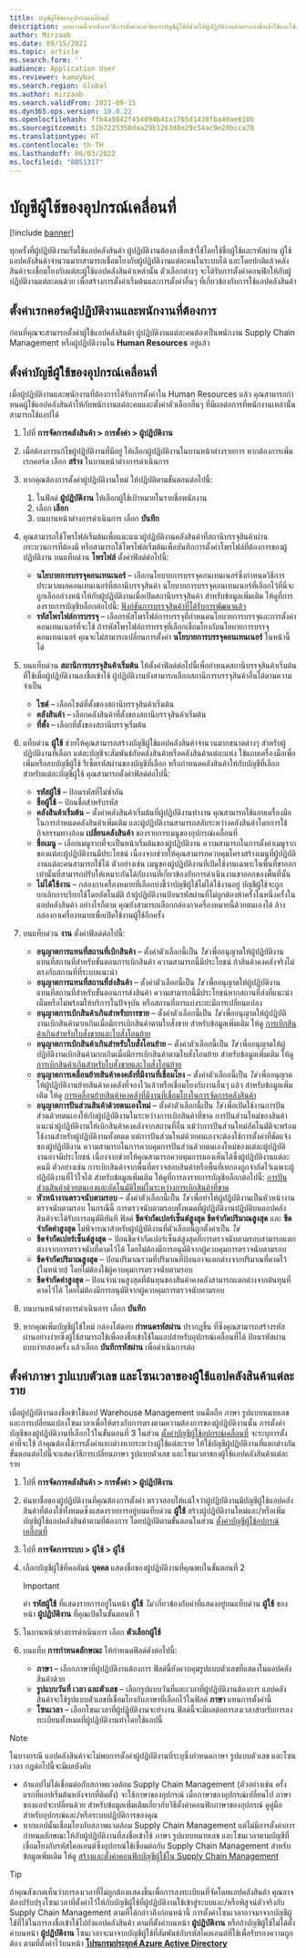 ```yaml
---
title: บัญชีผู้ใช้ของอุปกรณ์เคลื่อนที่
description: บทความนี้จะอธิบายวิธีการตั้งค่าและจัดการบัญชีผู้ใช้ที่ช่วยให้ผู้ปฏิบัติงานสามารถลงชื่อเข้าใช้และใช้แอปคลังสินค้าได้
author: Mirzaab
ms.date: 09/15/2021
ms.topic: article
ms.search.form: ''
audience: Application User
ms.reviewer: kamaybac
ms.search.region: Global
ms.author: mirzaab
ms.search.validFrom: 2021-09-15
ms.dyn365.ops.version: 10.0.22
ms.openlocfilehash: ffb4a9842f454094b41a1765d1438f6a40ae610b
ms.sourcegitcommit: 52b7225350daa29b1263d8e29c54ac9e20bcca70
ms.translationtype: HT
ms.contentlocale: th-TH
ms.lasthandoff: 06/03/2022
ms.locfileid: "8851317"
---
```

# <a name="mobile-device-user-accounts"></a>บัญชีผู้ใช้ของอุปกรณ์เคลื่อนที่

[!include [banner](../includes/banner.md)]

ทุกครั้งที่ผู้ปฏิบัติงานเริ่มใช้แอปคลังสินค้า ผู้ปฏิบัติงานต้องลงชื่อเข้าใช้โดยใช้ชื่อผู้ใช้และรหัสผ่าน ผู้ใช้แอปคลังสินค้าจํานวนมากสามารถเชื่อมโยงกับผู้ปฏิบัติงานแต่ละคนในระบบได้ และโดยปกติแล้วคลังสินค้าจะเชื่อมโยงกับแต่ละผู้ใช้แอปคลังสินค้าเหล่านั้น ตัวเลือกต่างๆ จะได้รับการตั้งค่าคอนฟิกให้กับผู้ปฏิบัติงานแต่ละคนด้วย เพื่อสร้างการตั้งค่าเริ่มต้นและการตั้งค่าอื่นๆ ที่เกี่ยวข้องกับการใช้แอปคลังสินค้า

## <a name="set-up-the-required-worker-and-employee-records"></a>ตั้งค่าเรกคอร์ดผู้ปฏิบัติงานและพนักงานที่ต้องการ

ก่อนที่คุณจะสามารถตั้งค่าผู้ใช้แอปคลังสินค้า ผู้ปฏิบัติงานแต่ละคนต้องเป็นพนักงาน Supply Chain Management หรือผู้ปฏิบัติงานใน **Human Resources** อยู่แล้ว

## <a name="set-up-mobile-device-user-accounts"></a><a name="set-wma-users"></a>ตั้งค่าบัญชีผู้ใช้ของอุปกรณ์เคลื่อนที่

เมื่อผู้ปฏิบัติงานและพนักงานที่ต้องการได้รับการตั้งค่าใน Human Resources แล้ว คุณสามารถกําหนดผู้ใช้แอปคลังสินค้าให้กับพนักงานแต่ละคนและตั้งค่าตัวเลือกอื่นๆ ที่มีผลต่อการที่พนักงานเหล่านั้นสามารถใช้แอปได้

1. ไปที่ **การจัดการคลังสินค้า \> การตั้งค่า \> ผู้ปฏิบัติงาน**
1. เมื่อต้องการแก้ไขผู้ปฏิบัติงานที่มีอยู่ ให้เลือกผู้ปฏิบัติงานในบานหน้าต่างรายการ หากต้องการเพิ่มเรกคอร์ด เลือก **สร้าง** ในบานหน้าต่างการดำเนินการ
1. หากคุณต้องการตั้งค่าผู้ปฏิบัติงานใหม่ ให้ปฏิบัติตามขั้นตอนต่อไปนี้:

    1. ในฟิลด์ **ผู้ปฏิบัติงาน** ให้เลือกผู้ใช้เป้าหมายในรายชื่อพนักงาน
    1. เลือก **เลือก**
    1. บนบานหน้าต่างการดำเนินการ เลือก **บันทึก**

1. คุณสามารถใช้โพรไฟล์เริ่มต้นเพื่อแนะแนวผู้ปฏิบัติงานคลังสินค้าที่สถานีบรรจุสินค้าผ่านกระบวนการที่ต้องมี หรือสามารถใช้โพรไฟล์เริ่มต้นเพื่อบันทึกการตั้งค่าโพรไฟล์ที่ต้องการของผู้ปฏิบัติงาน บนแท็บด่วน **โพรไฟล์** ตั้งค่าฟิลด์ต่อไปนี้:

    - **นโยบายการบรรจุคอนเทนเนอร์** – เลือกนโยบายการบรรจุคอนเทนเนอร์ซึ่งกําหนดวิธีการประมวลผลคอนเทนเนอร์ที่สถานีบรรจุสินค้า นโยบายการบรรจุคอนเทนเนอร์ที่เลือกไว้ที่นี่จะถูกเลือกล่วงหน้าให้กับผู้ปฏิบัติงานเมื่อเปิดสถานีบรรจุสินค้า สำหรับข้อมูลเพิ่มเติม ให้ดูที่การลงรายการบัญชีบล็อกต่อไปนี้: [ฟังก์ชันการบรรจุสินค้าที่ได้รับการพัฒนาแล้ว](https://cloudblogs.microsoft.com/dynamics365/no-audience/2016/12/01/improved-packing-functionality-dynamics-365-for-operations-1611)
    - **รหัสโพรไฟล์การบรรจุ** – เลือกรหัสโพรไฟล์การบรรจุที่กําหนดนโยบายการบรรจุและการตั้งค่าคอนเทนเนอร์ที่จะใช้ ถ้ารหัสโพรไฟล์การบรรจุที่เลือกเชื่อมโยงกับนโยบายการบรรจุคอนเทนเนอร์ คุณจะไม่สามารถเปลี่ยนการตั้งค่า **นโยบายการบรรจุคอนเทนเนอร์** ในหน้านี้ได้

1. บนแท็บด่วน **สถานีการบรรจุสินค้าเริ่มต้น** ให้ตั้งค่าฟิลด์ต่อไปนี้เพื่อกําหนดสถานีบรรจุสินค้าเริ่มต้นที่ใช้เมื่อผู้ปฏิบัติงานลงชื่อเข้าใช้ ผู้ปฏิบัติงานยังสามารถเลือกสถานีการบรรจุสินค้าอื่นได้ตามความจำเป็น

    - **ไซต์** – เลือกไซต์ที่ตั้งของสถานีบรรจุสินค้าเริ่มต้น
    - **คลังสินค้า** – เลือกคลังสินค้าที่ตั้งของสถานีบรรจุสินค้าเริ่มต้น
    - **ที่ตั้ง** – เลือกที่ตั้งของสถานีบรรจุเริ่มต้น

1. แท็บด่วน **ผู้ใช้** ช่วยให้คุณสามารถสร้างบัญชีผู้ใช้แอปคลังสินค้าจํานวนมากขนาดต่างๆ สำหรับผู้ปฏิบัติงานที่เลือก แต่ละบัญชีจะสัมพันธ์กับคลังสินค้าหรือคลังสินค้าแต่ละแห่ง ใช้แถบเครื่องมือเพื่อเพิ่มหรือลบบัญชีผู้ใช้ รีเซ็ตรหัสผ่านของบัญชีที่เลือก หรือกําหนดคลังสินค้าให้กับบัญชีที่เลือก สำหรับแต่ละบัญชีผู้ใช้ คุณสามารถตั้งค่าฟิลด์ต่อไปนี้:

    - **รหัสผู้ใช้** – ป้อนรหัสที่ไม่ซ้ำกัน
    - **ชื่อผู้ใช้** – ป้อนชื่อสำหรับรหัส
    - **คลังสินค้าเริ่มต้น** – ตั้งค่าคลังสินค้าเริ่มต้นที่ผู้ปฏิบัติงานทำงาน คุณสามารถใช้แถบเครื่องมือในการกําหนดคลังสินค้าเพิ่มเติม และผู้ปฏิบัติงานสามารถสลับระหว่างคลังสินค้าโดยการใช้กิจกรรมทางอ้อม **เปลี่ยนคลังสินค้า** ของรายการเมนูของอุปกรณ์เคลื่อนที่
    - **ชื่อเมนู** – เลือกเมนูรากที่จะเป็นหน้าเริ่มต้นของผู้ปฏิบัติงาน ความสามารถในการตั้งค่าเมนูรากของแต่ละผู้ปฏิบัติงานมีประโยชน์ เนื่องจากช่วยให้คุณสามารถควบคุมโครงสร้างเมนูที่ผู้ปฏิบัติงานแต่ละคนสามารถใช้ได้ ตัวอย่างเช่น เมนูของผู้ปฏิบัติงานที่เปิดใช้งานเฉพาะในพื้นที่ขาออกเท่านั้นที่สามารถปรับให้เหมาะกันได้กับงานที่เกี่ยวข้องกับการดําเนินงานขาออกของพื้นที่นั้น
    - **ไม่ได้ใช้งาน** – กล่องกาเครื่องหมายที่เลือกบ่งชี้ว่าบัญชีผู้ใช้ไม่ได้ใช้งานอยู่ บัญชีผู้ใช้จะถูกยกเลิกการเรียกใช้โดยอัตโนมัติ ถ้าผู้ปฏิบัติงานป้อนรหัสผ่านที่ไม่ถูกต้องห้าครั้งในหนึ่งครั้งในแอปคลังสินค้า อย่างไรก็ตาม คุณยังสามารถเลือกกล่องกาเครื่องหมายนี้ด้วยตนเองได้ ล้างกล่องกาเครื่องหมายเพื่อเปิดใช้งานผู้ใช้อีกครั้ง

1. บนแท็บด่วน **งาน** ตั้งค่าฟิลด์ต่อไปนี้:

    - **อนุญาตการแทนที่สถานที่เบิกสินค้า** – ตั้งค่าตัวเลือกนี้เป็น *ใช่* เพื่ออนุญาตให้ผู้ปฏิบัติงานแทนที่สถานที่สำหรับขั้นตอนการเบิกสินค้า ความสามารถนี้มีประโยชน์ ถ้าสินค้าคงคลังจริงไม่ตรงกับสถานที่ที่ระบบแนะนำ
    - **อนุญาตการแทนที่สถานที่ส่งสินค้า** – ตั้งค่าตัวเลือกนี้เป็น *ใช่* เพื่ออนุญาตให้ผู้ปฏิบัติงานแทนที่สถานที่สำหรับขั้นตอนการส่งสินค้า ความสามารถนี้มีประโยชน์หากสถานที่ส่งที่แนะนำเต็มหรือไม่พร้อมให้บริการในปัจจุบัน หรือสถานที่การแบ่งระยะมีการเปลี่ยนแปลง
    - **อนุญาตการเบิกสินค้าเกินสำหรับการขาย** – ตั้งค่าตัวเลือกนี้เป็น *ใช่* เพื่ออนุญาตให้ผู้ปฏิบัติงานเบิกสินค้ามากเกินเมื่อมีการเบิกสินค้าตามใบสั่งขาย สำหรับข้อมูลเพิ่มเติม ให้ดู [การเบิกสินค้าเกินสําหรับใบสั่งขายและใบสั่งโอนย้าย](over-picking-for-sales-and-transfer-orders.md)
    - **อนุญาตการเบิกสินค้าเกินสำหรับใบสั่งโอนย้าย** – ตั้งค่าตัวเลือกนี้เป็น *ใช่* เพื่ออนุญาตให้ผู้ปฏิบัติงานเบิกสินค้ามากเกินเมื่อมีการเบิกสินค้าตามใบสั่งโอนย้าย สำหรับข้อมูลเพิ่มเติม ให้ดู [การเบิกสินค้าเกินสําหรับใบสั่งขายและใบสั่งโอนย้าย](over-picking-for-sales-and-transfer-orders.md)
    - **อนุญาตการเคลื่อนย้ายสินค้าคงคลังที่มีงานที่เชื่อมโยง** – ตั้งค่าตัวเลือกนี้เป็น *ใช่* เพื่ออนุญาตให้ผู้ปฏิบัติงานย้ายสินค้าคงคลังที่จองไว้แล้วหรือเชื่อมโยงกับงานอื่นๆ แล้ว สำหรับข้อมูลเพิ่มเติม ให้ดู [การเคลื่อนย้ายสินค้าคงคลังที่มีงานที่เชื่อมโยงในการจัดการคลังสินค้า](move-inventory-associated-work.md)
    - **อนุญาตการปันส่วนสินค้าด้วยตนเองใหม่** – ตั้งค่าตัวเลือกนี้เป็น *ใช่* เพื่อเปิดใช้งานการปันส่วนด้วยตนเองให้กับผู้ปฏิบัติงานในระหว่างการเบิกสินค้าที่ขาด การปันส่วนใหม่ของสินค้าแนะนำผู้ปฏิบัติงานให้เบิกสินค้าคงคลังจากสถานที่อื่น แม้ว่าการปันส่วนใหม่อัตโนมัติจะพร้อมใช้งานสำหรับผู้ปฏิบัติงานทั้งหมด แต่การปันส่วนใหม่ด้วยตนเองจะต้องใช้การตั้งค่าที่ชัดแจ้งของผู้ปฏิบัติงาน ความสามารถในการควบคุมการปันส่วนด้วยตนเองใหม่ของแต่ละผู้ปฏิบัติงานอาจมีประโยชน์ เนื่องจากช่วยให้คุณสามารถควบคุมการมองเห็นได้ซึ่งผู้ปฏิบัติงานแต่ละคนมี ตัวอย่างเช่น การเบิกสินค้าจากพื้นที่ตรวจสอบสินค้าหรือพื้นที่เทกองถูกจํากัดไว้เฉพาะผู้ปฏิบัติงานที่ไว้ใจได้ สำหรับข้อมูลเพิ่มเติม ให้ดูที่การลงรายการบัญชีบล็อกต่อไปนี้: [การปันส่วนสินค้าด้วยตนเองและอัตโนมัติใหม่ในระหว่างการเบิกสินค้าที่ขาด](https://cloudblogs.microsoft.com/dynamics365/no-audience/2016/11/07/automatic-and-manual-item-reallocation-during-the-short-picking-dynamics-365-for-operations-1611/)
    - **หัวหน้างานตรวจนับตามรอบ** – ตั้งค่าตัวเลือกนี้เป็น *ใช่* เพื่อทำให้ผู้ปฏิบัติงานเป็นหัวหน้างานตรวจนับตามรอบ ในกรณีนี้ การตรวจนับตามรอบทั้งหมดที่ผู้ปฏิบัติงานปฏิบัติบนแอปคลังสินค้าจะได้รับการอนุมัติทันที ฟิลด์ **ขีดจำกัดเปอร์เซ็นต์สูงสุด** **ขีดจำกัดปริมาณสูงสุด** และ **ขีดจำกัดค่าสูงสุด** ไม่พิจารณาสำหรับผู้ปฏิบัติงานที่ตัวเลือกนี้ถูกตั้งค่าเป็น *ใช่*
    - **ขีดจำกัดเปอร์เซ็นต์สูงสุด** – ป้อนขีดจำกัดเปอร์เซ็นต์สูงสุดที่การตรวจนับตามรอบสามารถแตกต่างจากการตรวจนับที่คาดไว้ได้ โดยไม่ต้องมีการอนุมัติจากผู้ควบคุมการตรวจนับตามรอบ
    - **ขีดจำกัดปริมาณสูงสุด** – ป้อนปริมาณรวมที่ปริมาณที่ป้อนอาจแตกต่างจากปริมาณที่คาดไว้ (ในหน่วย) โดยไม่ต้องใช้ผู้ควบคุมการตรวจนับตามรอบ
    - **ขีดจำกัดค่าสูงสุด** – ป้อนจำนวนสูงสุดที่ต้นทุนของสินค้าคงคลังสามารถแตกต่างจากต้นทุนที่คาดไว้ได้ โดยไม่ต้องมีการอนุมัติจากผู้ควบคุมการตรวจนับตามรอบ

1. บนบานหน้าต่างการดำเนินการ เลือก **บันทึก**
1. หากคุณเพิ่มบัญชีผู้ใช้ใหม่ กล่องโต้ตอบ **กำหนดรหัสผ่าน** ปรากฏขึ้น ที่ซึ่งคุณสามารถสร้างรหัสผ่านอย่างง่ายซึ่งผู้ใช้สามารถใช้เพื่อลงชื่อเข้าใช้ในแอปสำหรับอุปกรณ์เคลื่อนที่ได้ ป้อนรหัสผ่านแบบง่ายสองครั้ง แล้วเลือก **บันทึกรหัสผ่าน** เพื่อดำเนินการต่อ

## <a name="set-the-language-number-formats-and-time-zone-for-each-warehouse-app-user"></a>ตั้งค่าภาษา รูปแบบตัวเลข และโซนเวลาของผู้ใช้แอปคลังสินค้าแต่ละราย

เมื่อผู้ปฏิบัติงานลงชื่อเข้าใช้แอป Warehouse Management บนมือถือ ภาษา รูปแบบหมายเลข และการเปลี่ยนแปลงโซนเวลาเพื่อให้ตรงกับการตรงตามความต้องการของผู้ปฏิบัติงานนั้น การตั้งค่าบัญชีของผู้ปฏิบัติงานที่เลือกไว้ในขั้นตอนที่ 3 ในส่วน [ตั้งค่าบัญชีผู้ใช้อุปกรณ์เคลื่อนที่](#set-wma-users) จะระบุการตั้งค่าที่จะใช้ ถ้าคุณต้องใช้การตั้งค่าแยกต่างหากระหว่างผู้ใช้แต่ละราย ให้ใช้บัญชีผู้ปฏิบัติงานที่แตกต่างกัน ขั้นตอนต่อไปนี้จะแสดงวิธีการเปลี่ยนภาษา รูปแบบตัวเลข และโซนเวลาของผู้ใช้แอปคลังสินค้าแต่ละราย

1. ไปที่ **การจัดการคลังสินค้า \> การตั้งค่า \> ผู้ปฏิบัติงาน**
1. ค้นหาชื่อของผู้ปฏิบัติงานที่คุณต้องการตั้งค่า ตรวจสอบให้แน่ใจว่าผู้ปฏิบัติงานมีบัญชีผู้ใช้แอปคลังสินค้าที่ต้องใช้ทั้งหมดซึ่งแสดงรายการอยู่บนแท็บด่วน **ผู้ใช้** สร้างผู้ปฏิบัติงานใหม่และ/หรือเพิ่มบัญชีผู้ใช้แอปคลังสินค้าตามที่ต้องการ โดยปฏิบัติตามขั้นตอนในส่วน [ตั้งค่าบัญชีผู้ใช้อุปกรณ์เคลื่อนที่](#set-wma-users)
1. ไปที่ **การจัดการระบบ \> ผู้ใช้ \> ผู้ใช้**
1. เลือกบัญชีผู้ใช้ที่คอลัมน์ **บุคคล** แสดงชื่อของผู้ปฏิบัติงานที่คุณพบในขั้นตอนที่ 2

    > [!IMPORTANT]
    > ค่า **รหัสผู้ใช้** ที่แสดงรายการอยู่ในหน้า **ผู้ใช้** *ไม่* เกี่ยวข้องกับค่าที่แสดงอยู่บนแท็บด่วน **ผู้ใช้** ของหน้า **ผู้ปฏิบัติงาน** ที่คุณเปิดในขั้นตอนที่ 1

1. ในบานหน้าต่างการดำเนินการ เลือก **ตัวเลือกผู้ใช้**
1. บนแท็บ **การกำหนดลักษณะ** ให้กำหนดฟิลด์ดังต่อไปนี้:

    - **ภาษา** – เลือกภาษาที่ผู้ปฏิบัติงานต้องการ ฟิลด์นี้ยังควบคุมรูปแบบตัวเลขที่แสดงในแอปคลังสินค้าด้วย
    - **รูปแบบวันที่ เวลา และตัวเลข** – เลือกรูปแบบวันที่และเวลาที่ผู้ปฏิบัติงานต้องการ แอปคลังสินค้าจะใช้รูปแบบตัวเลขที่เชื่อมโยงกับภาษาที่เลือกไว้ในฟิลด์ **ภาษา** แทนการตั้งค่านี้
    - **โซนเวลา** – เลือกโซนเวลาที่ผู้ปฏิบัติงานจะทำงาน ฟิลด์นี้จะมีผลต่อการลงเวลาสำหรับการลงทะเบียนทั้งหมดที่ผู้ปฏิบัติงานทำโดยใช้แอปนี้

> [!NOTE]
> ในบางกรณี แอปคลังสินค้าจะไม่พบการตั้งค่าผู้ปฏิบัติงานที่ระบุซึ่งกําหนดภาษา รูปแบบตัวเลข และโซนเวลา กฎต่อไปนี้จะมีผลบังคับ
>
> - ถ้าแอปไม่ได้เชื่อมต่อกับสภาพแวดล้อม Supply Chain Management (ตัวอย่างเช่น ครั้งแรกที่แอปเริ่มต้นหลังจากที่ติดตั้ง) จะใช้ภาษาของอุปกรณ์ เมื่อภาษาของอุปกรณ์เปลี่ยนไป ภาษาของแอปจะเปลี่ยนด้วย สำหรับข้อมูลเพิ่มเติมเกี่ยวกับวิธีตั้งค่าคอนฟิกภาษาของอุปกรณ์ ดูคู่มือสำหรับอุปกรณ์และ/หรือระบบปฏิบัติการของคุณ
> - หากแอปนั้นเชื่อมโยงกับสภาพแวดล้อม Supply Chain Management แต่ไม่มีการตั้งค่าการกำหนดลักษณะให้กับผู้ปฏิบัติงานที่ลงชื่อเข้าใช้ ภาษา รูปแบบหมายเลข และโซนเวลาตามบัญชีที่เชื่อมโยงกับรหัสไคลเอนต์ซึ่งอุปกรณ์ใช้เชื่อมต่อกับ Supply Chain Management สำหรับข้อมูลเพิ่มเติม ให้ดู [สร้างและตั้งค่าคอนฟิกบัญชีผู้ใช้ใน Supply Chain Management](install-configure-warehouse-management-app.md#user-azure-ad)

> [!TIP]
> ถ้าคุณสังเกตเห็นว่าการลงเวลาที่ไม่ถูกต้องแสดงขึ้นเพื่อการลงทะเบียนที่จัดโดยแอปคลังสินค้า คุณอาจต้องปรับปรุงโซนเวลาที่ตั้งค่าไว้ให้กับบัญชีผู้ใช้ที่ผู้ปฏิบัติงานใช้เข้าสู่ระบบและ/หรือพิสูจน์ตัวจริงกับ Supply Chain Management ตามที่ได้กล่าวถึงก่อนหน้านี้ การตั้งค่าโซนเวลาอาจมาจากบัญชีผู้ใช้ที่ใช้ในการลงชื่อเข้าใช้ไปยังแอปคลังสินค้า ตามที่ตั้งค่าบนหน้า **ผู้ปฏิบัติงาน** หรือถ้าบัญชีผู้ใช้ไม่ได้ตั้งค่าบนหน้า **ผู้ปฏิบัติงาน** โซนเวลาจะมาจากบัญชีผู้ใช้ที่สัมพันธ์กับรหัสไคลเอนต์ที่ใช้เพื่อรับรองความถูกต้อง ตามที่ตั้งค่าไว้บนหน้า **[โปรแกรมประยุกต์ Azure Active Directory](install-configure-warehouse-management-app.md)**
